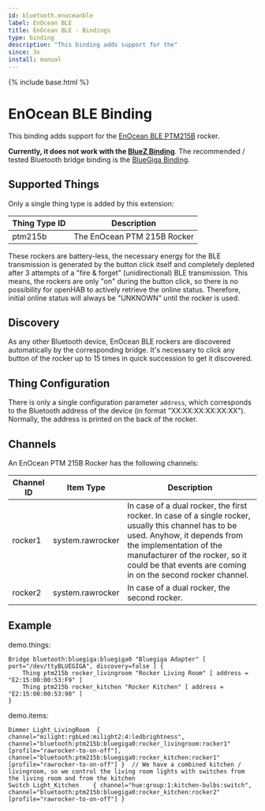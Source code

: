 ```yaml
---
id: bluetooth.enoceanble
label: EnOcean BLE
title: EnOcean BLE - Bindings
type: binding
description: "This binding adds support for the"
since: 3x
install: manual
---
```


<!-- Attention authors: Do not edit directly. Please add your changes to the appropriate source repository -->

{% include base.html %}

# EnOcean BLE Binding

This binding adds support for the
[EnOcean BLE PTM215B](https://www.enocean.com/de/produkte/enocean_module_24ghz_ble/ptm-215b/) rocker.

**Currently, it does not work with the
[BlueZ Binding](https://www.openhab.org/addons/bindings/bluetooth.bluez)**.
The recommended / tested Bluetooth bridge binding is the
[BlueGiga Binding](https://www.openhab.org/addons/bindings/bluetooth.bluegiga).

## Supported Things

Only a single thing type is added by this extension:

| Thing Type ID   | Description               |
| --------------- | ------------------------- |
| ptm215b | The EnOcean PTM 215B Rocker |


These rockers are battery-less, the necessary energy for the BLE transmission is generated by the button click itself
and completely depleted after 3 attempts of a "fire & forget" (unidirectional) BLE transmission.
This means, the rockers are only "on" during the button click, so there is no possibility for openHAB to actively
retrieve the online status. Therefore, initial online status will always be "UNKNOWN" until the rocker is used.

## Discovery

As any other Bluetooth device, EnOcean BLE rockers are discovered automatically by the corresponding bridge. It's
necessary to click any button of the rocker up to 15 times in quick succession to get it discovered.

## Thing Configuration

There is only a single configuration parameter `address`, which corresponds to the Bluetooth address of the device
(in format "XX:XX:XX:XX:XX:XX"). Normally, the address is printed on the back of the rocker.

## Channels

An EnOcean PTM 215B Rocker has the following channels:

| Channel ID                | Item Type                | Description                    |
| ------------------------- | ------------------------ | ------------------------------ |
| rocker1                   | system.rawrocker         | In case of a dual rocker, the first rocker. In case of a single rocker, usually this channel has to be used. Anyhow, it depends from the implementation of the manufacturer of the rocker, so it could be that events are coming in on the second rocker channel. |
| rocker2                   | system.rawrocker         | In case of a dual rocker, the second rocker. |

## Example

demo.things:

```
Bridge bluetooth:bluegiga:bluegiga0 "Bluegiga Adapter" [ port="/dev/ttyBLUEGIGA", discovery=false ] {
    Thing ptm215b rocker_livingroom "Rocker Living Room" [ address = "E2:15:00:00:53:F9" ]
    Thing ptm215b rocker_kitchen "Rocker Kitchen" [ address = "E2:15:00:00:53:98" ]
}
```

demo.items:

```
Dimmer Light_LivingRoom  { channel="milight:rgbLed:milight2:4:ledbrightness", channel="bluetooth:ptm215b:bluegiga0:rocker_livingroom:rocker1" [profile="rawrocker-to-on-off"], channel="bluetooth:ptm215b:bluegiga0:rocker_kitchen:rocker1" [profile="rawrocker-to-on-off"] }  // We have a combined kitchen / livingroom, so we control the living room lights with switches from the living room and from the kitchen
Switch Light_Kitchen    { channel="hue:group:1:kitchen-bulbs:switch", channel="bluetooth:ptm215b:bluegiga0:rocker_kitchen:rocker2" [profile="rawrocker-to-on-off"] } 
```